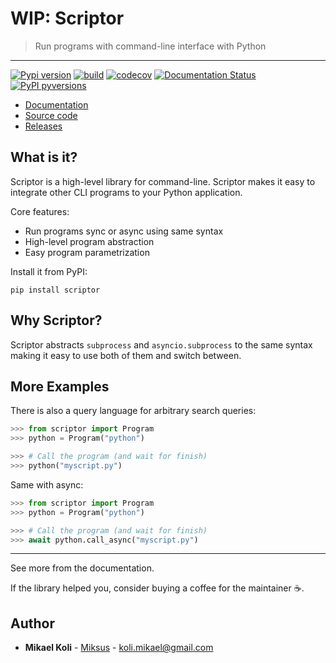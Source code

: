 
# WIP: Scriptor
> Run programs with command-line interface with Python

---

[![Pypi version](https://badgen.net/pypi/v/scriptor)](https://pypi.org/project/scriptor/)
[![build](https://github.com/Miksus/scriptor/actions/workflows/main.yml/badge.svg?branch=master)](https://github.com/Miksus/scriptor/actions/workflows/main.yml)
[![codecov](https://codecov.io/gh/Miksus/scriptor/branch/master/graph/badge.svg?token=IMR1CQT9PY)](https://codecov.io/gh/Miksus/scriptor)
[![Documentation Status](https://readthedocs.org/projects/scriptor/badge/?version=latest)](https://scriptor.readthedocs.io)
[![PyPI pyversions](https://badgen.net/pypi/python/scriptor)](https://pypi.org/project/scriptor/)

- [Documentation](https://scriptor.readthedocs.io)
- [Source code](https://github.com/Miksus/scriptor)
- [Releases](https://pypi.org/project/scriptor/)

## What is it?
Scriptor is a high-level library for command-line.
Scriptor makes it easy to integrate other CLI programs to your Python application.

Core features:

- Run programs sync or async using same syntax
- High-level program abstraction
- Easy program parametrization

Install it from PyPI:

```shell
pip install scriptor
```

## Why Scriptor?

Scriptor abstracts ``subprocess`` and ``asyncio.subprocess``
to the same syntax making it easy to use both of them and 
switch between.  

## More Examples

There is also a query language for arbitrary search queries:

```python
>>> from scriptor import Program
>>> python = Program("python")

>>> # Call the program (and wait for finish)
>>> python("myscript.py")
```

Same with async:

```python
>>> from scriptor import Program
>>> python = Program("python")

>>> # Call the program (and wait for finish)
>>> await python.call_async("myscript.py")
```

---

See more from the documentation.

If the library helped you, consider buying a coffee for the maintainer ☕.

## Author

* **Mikael Koli** - [Miksus](https://github.com/Miksus) - koli.mikael@gmail.com

